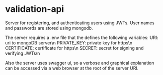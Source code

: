 # validation-api
Server for registering, and authenticating users using JWTs. User names and passwords are stored using mongodb.

The server requires a .env file that the defines the following variables:
  URI: uri to mongoDB server\n
  PRIVATE_KEY: private key for https\n
  CERTIFICATE: certificate for https\n
  SECRET: secret for signing and verifying JWTs\n
  
Also the server uses swagger ui, so a verbose and graphical explanation can be accessed via a web browser at the root of the server URI.
